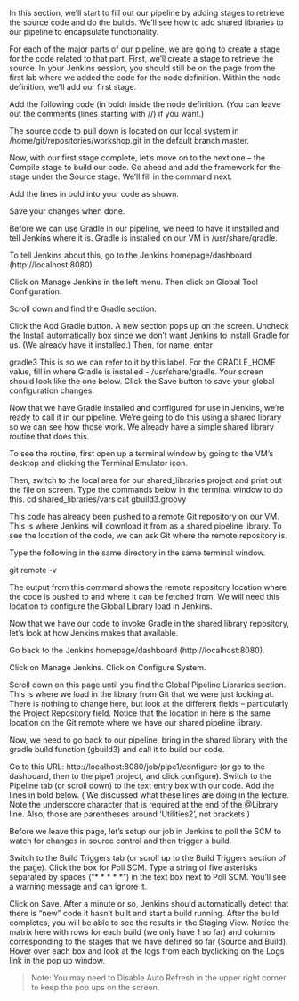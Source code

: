 In this section, we’ll start to fill out our pipeline by adding stages to retrieve the source code and do the builds.
We’ll see how to add shared libraries to our pipeline to encapsulate functionality.


For each of the major parts of our pipeline, we are going to create a stage for the code related to that part.
First, we’ll create a stage to retrieve the source. In your Jenkins session, you should still be on the page from the first lab where we added the code for the node definition. Within the node definition, we’ll add our first stage.

Add the following code (in bold) inside the node definition. (You can leave out the comments (lines starting with //) if you want.)

 
The source code to pull down is located on our local system in /home/git/repositories/workshop.git in the default branch master.

Now, with our first stage complete, let’s move on to the next one – the Compile stage to build our code. Go ahead and add the framework for the stage under the Source stage. We’ll fill in the command next.

Add the lines in bold into your code as shown.

Save your changes when done.


Before we can use Gradle in our pipeline, we need to have it installed and tell Jenkins where it is. Gradle is installed on our VM in /usr/share/gradle.

To tell Jenkins about this, go to the Jenkins homepage/dashboard (http://localhost:8080).

Click on Manage Jenkins in the left menu. Then click on Global Tool Configuration.


Scroll down and find the Gradle section.

Click the Add Gradle button. A new section pops up on the screen. Uncheck the Install automatically box since we don’t want Jenkins to install Gradle for us. (We already have it installed.) Then, for name, enter
 
gradle3 This is so we can refer to it by this label. For the GRADLE_HOME value, fill in where Gradle is installed -
/usr/share/gradle.
Your screen should look like the one below.
Click the Save button to save your global configuration changes.


Now that we have Gradle installed and configured for use in Jenkins, we’re ready to call it in our pipeline.
We’re going to do this using a shared library so we can see how those work. We already have a simple shared library routine that does this.

To see the routine, first open up a terminal window by going to the VM’s desktop and clicking the
Terminal Emulator icon.

Then, switch to the local area for our shared_libraries project and print out the file on screen. Type the commands below in the terminal window to do this.
cd shared_libraries/vars cat gbuild3.groovy
 

This code has already been pushed to a remote Git repository on our VM. This is where Jenkins will download it from as a shared pipeline library. To see the location of the code, we can ask Git where the remote repository is.

Type the following in the same directory in the same terminal window.


git remote -v

The output from this command shows the remote repository location where the code is pushed to and where it can be fetched from. We will need this location to configure the Global Library load in Jenkins.


Now that we have our code to invoke Gradle in the shared library repository, let’s look at how Jenkins makes that available.

Go back to the Jenkins homepage/dashboard (http://localhost:8080).

Click on Manage Jenkins.
Click on Configure System.
 
Scroll down on this page until you find the Global Pipeline Libraries section. This is where we load in the library from Git that we were just looking at. There is nothing to change here, but look at the different fields – particularly the Project Repository field. Notice that the location in here is the same location on the Git remote where we have our shared pipeline library.

Now, we need to go back to our pipeline, bring in the shared library with the gradle build function (gbuild3) and call it to build our code.

Go to this URL: http://localhost:8080/job/pipe1/configure (or go to the dashboard, then to the pipe1 project, and click configure).
Switch to the Pipeline tab (or scroll down) to the text entry box with our code. Add the lines in bold below. ( We discussed what these lines are doing in the lecture. Note the underscore character that is required at the end of the @Library line. Also, those are parentheses around ‘Utilities2’, not brackets.)
 
 

Before we leave this page, let’s setup our job in Jenkins to poll the SCM to watch for changes in source control and then trigger a build.

Switch to the Build Triggers tab (or scroll up to the Build Triggers section of the page). Click the box for Poll SCM. Type a string of five asterisks separated by spaces (“* * * * *”) in the text box next to Poll SCM. You’ll see a warning message and can ignore it.

Click on Save. After a minute or so, Jenkins should automatically detect that there is “new” code it hasn’t built and start a build running. After the build completes, you will be able to see the results in the Staging View. Notice the matrix here with rows for each build (we only have 1 so far) and columns corresponding to the stages that we have defined so far (Source and Build). Hover over each box and look at the logs from each byclicking on the Logs link in the pop up window.

>Note: You may need to Disable Auto Refresh in the upper right corner to keep the pop ups on the screen.
